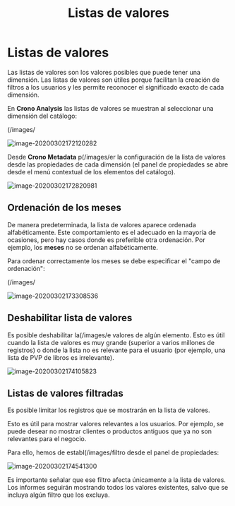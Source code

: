 ﻿---
title: Listas de valores
sidebarDepth: 2
position: 5
Autogenerated: true
---

# Listas de valores

Las listas de valores son los valores posibles que puede tener una dimensión. Las listas de valores son útiles porque facilitan la creación de filtros a los usuarios y les permite reconocer el significado exacto de cada dimensión.

En **Crono Analysis** las listas de valores se muestran al seleccionar una dimensión del catálogo:

(/images/

![image-20200302172120282](/images/lov0.png)



Desde **Crono Metadata** p(/images/er la configuración de la lista de valores desde las propiedades de cada dimensión (el panel de propiedades se abre desde el menú contextual de los elementos del catálogo).

![image-20200302172820981](/images/lov1.png)

## Ordenación de los meses

De manera predeterminada, la lista de valores aparece ordenada alfabéticamente. Este comportamiento es el adecuado en la mayoría de ocasiones, pero hay casos donde es preferible otra ordenación. Por ejemplo, los **meses** no se ordenan alfabéticamente.

Para ordenar correctamente los meses se debe especificar el "campo de ordenación":



(/images/

![image-20200302173308536](/images/lov.gif)

## Deshabilitar lista de valores

Es posible deshabilitar la(/images/e valores de algún elemento. Esto es útil cuando la lista de valores es muy grande (superior a varios millones de registros) o donde la lista no es relevante para el usuario (por ejemplo, una lista de PVP de libros es irrelevante).

![image-20200302174105823](/images/lov3.png) 

## Listas de valores filtradas

Es posible limitar los registros que se mostrarán en la lista de valores. 

Esto es útil para mostrar valores relevantes a los usuarios. Por ejemplo, se puede desear no mostrar clientes o productos antiguos que ya no son relevantes para el negocio.

Para ello, hemos de establ(/images/filtro desde el panel de propiedades:

![image-20200302174541300](/images/lov4.png)



Es importante señalar que ese filtro afecta únicamente a la lista de valores. Los informes seguirán mostrando todos los valores existentes, salvo que se incluya algún filtro que los excluya.
